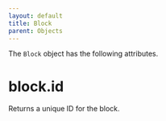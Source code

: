 ```yaml
---
layout: default
title: Block
parent: Objects
---
```


The `Block` object has the following attributes.

# block.id

Returns a unique ID for the block.

